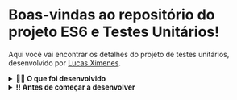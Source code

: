 # Boas-vindas ao repositório do projeto ES6 e Testes Unitários!

Aqui você vai encontrar os detalhes do projeto de testes unitários, desenvolvido por [Lucas Ximenes](https://www.linkedin.com/in/lucasdximenes/).

<details>
  <summary><strong>👨‍💻 O que foi desenvolvido</strong></summary><br />

Foi implementado várias funções na resolução dos requisitos propostos e testes unitários para garantir que as implementações das funções estão corretas, de acordo com o que foi solicitado em cada enunciado.

Nesse projeto, foi desenvolvido:

- Testes unitários utilizando o módulo Jest do NodeJS para verificar o correto funcionamento das funções;
- Funções de forma que elas atendam a testes já implementados;
- Testes e funções utilizando uma abordagem de desenvolvimento orientado a testes (TDD).
</details>

<details>
  <summary><strong>‼️ Antes de começar a desenvolver</strong></summary><br />

1. Clone o repositório

- `git clone git@github.com:lucasdximenes/js-unit-tests.git`.
- Entre na pasta do repositório que você acabou de clonar:
  - `cd js-unit-tests`

2. Instale as dependências

- `npm install`

<details>
  <summary><strong>🛠 Testes</strong></summary><br />

Todos os requisitos do projeto serão testados **automaticamente** por meio do `Jest`.

- Os comandos que você utilizará com mais frequência são:

  - `npm test` (executa todos os testes presentes na aplicação)
  - `npm test caminho/para/arquivo` (executa apenas os testes presentes no arquivo especificado)
  - Exemplo: `npm test tests/average.spec.js`

</details>

# Requisitos Obrigatórios

### 1. Implemente a função `average`

<details>
  <summary>A função average recebe um array de tamanho variável e retorna a média dos valores recebidos. Caso a função receba algum valor não numérico ou um array vazio, o valor `undefined` deve ser retornado.</summary><br/> 
  
  Todos os resultados devem ser arredondados para valores inteiros. Ex: 4,6 vira 5; 1,3 vira 1. O arquivo `average.spec.js` contém os testes para `average` já implementados. Implemente a função no arquivo `src/average.js` de forma que ela atenda aos testes propostos.

**O que será testado:**

- Será validado se, ao receber um array de números, a função `average` retorna a média de seus valores;
- Será validado se, ao receber um array que contém valores não numéricos, a função `average` retorna `undefined`;
- Será validado se, ao receber um array vazio, a função `average` retorna `undefined`.

</details>

---

### 2. Implemente os casos de teste para a função `numbers`

<details>
  <summary>A função `numbers` recebe um array de tamanho variável e retorna `true` se todos os parâmetros forem do tipo 'number' e `false` caso contrário.</summary><br/> 
  
  Essa função já está implementada no arquivo `src/numbers.js`. Escreva pelo menos quatro testes para essa função para garantir que a implementação de `numbers` está correta.

**O que será testado:**

- Será validado se no teste da função `numbers`, o retorno da função é `true` quando o array passado por parâmetro contém somente números.

</details>

---

### 3. Implemente a função `vqv`

<details>
  <summary>Use template literals para escrever uma função que recebe o seu nome e a sua idade e retorna o parágrafo descrito abaixo:</summary><br/>

```javascript
`Oi, meu nome é Tunico!
Tenho 30 anos,
trabalho na Trybe e mando muito em programação!
#VQV!`;
```

Caso a função seja chamada sem nenhum parâmetro, o valor `undefined` deve ser retornado. O arquivo `vqv.spec.js` contém os testes para `vqv` já implementados. Implemente a função no arquivo `src/vqv.js` de forma que ela atenda aos testes propostos.

**O que será avaliado**

- Será validado se `vqv` é uma função;
- Será validado se a função `vqv` retorna dados do tipo string;
- Será validado se a função `vqv` retorna a frase esperada quando passados parâmetros de nome e idade;
- Será validado se a função `vqv`, quando chamada sem parâmetro, retorna `undefined`.

</details>

---

### 4. Implemente os casos de teste para a função `circle`

<details>

  <summary>A função `circle` recebe o raio de um círculo e retorna um objeto contendo as suas informações: Raio, Área e Circunferência. Se não for especificado um raio, a função retorna `undefined`.</summary></br>
  
  Essa função já está implementada no arquivo `src/circle.js`. Escreva pelo menos seis testes para essa função para garantir que a implementação de `circle` está correta.

**O que será avaliado**

- Será validado se no teste da função `circle`, ao receber um raio, o retorno da função é um objeto com as informações corretas (Raio, Área e Circunferência).

</details>

---

### 5. Implemente a função `createStudent`

<details>
<summary>A função `createStudent` recebe como parâmetro um **nome**, e retorna um objeto contendo duas chaves:</summary></br>

1. **name**, contendo o nome passado como parâmetro;
2. **feedback**, contendo uma função que retorna a frase 'Eita pessoa boa!' ao ser chamada.

O arquivo `createStudent.spec.js` contém os testes para `createStudent` já implementados. Implemente a função no arquivo `src/createStudent.js` de forma que ela atenda aos testes propostos.

**O que será avaliado**

- Será validado se a função `createStudent` retorna um objeto que contenha duas chaves: `name`, contendo o nome passado como parâmetro; e `feedback`, contendo uma função que retorna a frase 'Eita pessoa boa!' ao ser chamada.

</details>

---

### 6. Implemente os casos de teste para a função `productDetails`

<details>
  <summary>A função `productDetails` recebe duas strings que representam nomes de produtos, e retorna um array contendo dois objetos com os detalhes dos respectivos produtos:</summary></br>

```javascript
productDetails("Alcool gel", "Máscara");
```

**Retorna:**

```js
[
  {
    name: 'Alcool gel'
    details: {
      productId: 'Alcool gel123'
    }
  },
  {
    name: 'Máscara'
    details: {
      productId: 'Máscara123'
    }
  }
]
```

Essa função já está implementada no arquivo `src/productDetails.js`. Escreva pelo menos cinco testes para essa função no arquivo `tests/productDetails.js` para garantir que a implementação de `productDetails` está correta.

**O que será avaliado**

- Será validado se no teste da função `productDetails`, ao receber duas strings, o retorno da função é um array de objetos e se cada objeto contém os dados necessários.

</details>

---

### 7. Implemente as funções `calculator` e `arrayGenerator`

<details>
  <summary>A função `calculator` recebe dois números inteiros como parâmetro e retorna um objeto com as seguintes chaves:</summary></br>
  - sum;
  - mult;
  - div;
  - sub.

Para cada chave atribua como valor a operação correspondente à sua chave:

- `sum:` retorna o resultado da soma dos dois números;
- `mult:` retorna o resultado da multiplicação dos dois números;
- `div:` retorna o resultado da divisão dos dois números;
- `sub:` retorna o resultado da subtração dos dois números.

Os resultados das divisões devem sempre ser arredondados para baixo.

Parâmetros:

- Dois números inteiros.

Comportamento:

```javascript
calculator(1, 2); // { sum: 3, mult: 2, div: 0, sub: -1 }
```

Já a função `arrayGenerator` converte objetos em arrays, de chaves, valores ou ambos. Ela deve receber dois parâmetros:

- o primeiro parâmetro deve ser uma string que indica o tipo de conversão;
- o segundo parâmetro deve ser um objeto semelhante ao que é retornado pela função calculator que você acabou de desenvolver.

Parâmetros:

- Uma string que indica o tipo de conversão;
- Um objeto no formato { sum: 3, mult: 2, div: 0, sub: -1 };

Comportamento:

```javascript
arrayGenerator("keys", { sum: 3, mult: 2, div: 1, sub: 0 }); // [ 'sum', 'mult', 'div', 'sub' ]
arrayGenerator("values", { sum: 3, mult: 2, div: 1, sub: 0 }); // [ 3, 2, 1, 0 ]
arrayGenerator("entries", { sum: 3, mult: 2, div: 1, sub: 0 }); // [ [ 'sum', 3 ], [ 'mult', 2 ], [ 'div', 1 ], [ 'sub', 0 ] ]
```

O arquivo `objPlayground.spec.js` contém os testes para `calculator` e `arrayGenerator` já implementados. Implemente as funções no arquivo `src/objPlayground.js` de forma que ela atenda aos testes propostos.

**O que será avaliado**

- Será avaliado se a função `calculator` retorna os valores esperados;
- Será avaliado se a função `arrayGenerator` retorna os valores esperados.

</details>

---

### 8. Implemente a função `myCounter`

<details>
  <summary>A função myCounter possui dois loops aninhados que inserem valores dentro de um array. Como podemos perceber, eles vão adicionando valores ao array até sua condição de parada.</summary></br>

Corrija a função `myCounter`, sem eliminar nenhum dos loops de repetição, para que a função retorne o array correto. O arquivo `myCounter.spec.js` contém os testes para `myCounter` já implementados. Implemente a função no arquivo `src/myCounter.js` de forma que ela atenda aos testes propostos.

**O que será avaliado**

- Será validado se a função `myCounter` retorna os dados esperados de acordo com o que está implementado no teste.

</details>

---

### 9. Implemente os casos de teste para a função `getCharacter`

<details>

  <summary>A função `getCharacter` recebe uma string que representa o nome de uma personagem e retorna um objeto contendo o seu nome, a sua classe e as suas frases.</summary></br>

```javascript
getCharacter("Arya");
```

**Retorna:**

```javascript
{
  name: 'Arya Stark',
  class: 'Rogue',
  phrases: ['Not today', 'A girl has no name.']
}
```

Essa função já está implementada no arquivo `src/getCharacter.js`. Escreva pelo menos seis testes para essa função no arquivo `tests/getCharacter.spec.js` para garantir que a implementação de `getCharacter` está correta.

**O que será avaliado**

- Será validado se no teste da função `getCharacter` ao receber uma string, o retorno da função é o esperado - de acordo com a tabela apresentada no arquivo de testes.
- Será validado se no teste da função `getCharacter` ao não receber nenhum parâmetro, o retorno da função é `undefined`.
- Será validado se o teste da função `getCharacter` verifica se o parâmetro é case sensitive.

</details>

---

### 10. Implemente a função `createMenu`, bem como seus casos de teste

<details>
  <summary>Esse último requisito vai guiar você por um rico processo de Desenvolvimento Orientado a Testes ou TDD - Test Driven Development</summary></br>

Imagine a seguinte situação: você é responsável por escrever o código do sistema de pedidos de um restaurante através do qual será possível cadastrar um menu. Dado que um menu foi cadastrado, o sistema deve disponibilizar um objeto que permite:

- Ler o menu cadastrado;
- Fazer pedidos;
- Verificar o que foi pedido;
- Somar o valor da conta.

A estrutura deste código e deste objeto já está definida e você precisa implementá-la. Você encontrará mais detalhes sobre a estrutura a ser seguida e exemplos do retorno da função no arquivo `src/restaurant.js`.
Você deverá se orientar através dos tópicos abaixo para garantir o bom desenvolvimento do sistema.

**IMPORTANTE - BOAS PRÁTICAS TDD: COMECE PELO TESTE 1 DO ARQUIVO `tests/restaurant.spec.js`**

1. No arquivo `tests/restaurant.spec.js`, escreva um teste que verifica se a função `createMenu()` retorna um objeto que possui a chave `fetchMenu`, a qual tem como valor uma função.

2. No arquivo `tests/restaurant.spec.js`, escreva um teste que verifica se `'objetoRetornado.fetchMenu()'` retorna um objeto cujas chaves são somente `food` e `drink`, considerando que a função `createMenu()` foi chamada com o objeto: `{ food: {}, drink: {} }`.

3. No arquivo `tests/restaurant.spec.js`, escreva um teste que verifica se o menu passado pra função `createMenu()` é idêntico ao menu recuperado pela função `'objetoRetornado.fetchMenu()'`.

4. No arquivo `src/restaurant.js`, crie uma função `createMenu()` que, recebendo um objeto como parâmetro, retorna esse objeto com o seguinte formato: { fetchMenu: () => objetoPassadoPorParametro }.

5. No arquivo `tests/restaurant.spec.js`, escreva um teste que verifica se `'objetoRetornado.consumption'`, após a criação do menu, retorna um array vazio.

6. No arquivo `src/restaurant.js`, adicione ao objeto retornado por `createMenu()` uma chave `consumption` que, como valor inicial, tem um array vazio.

7. No arquivo `tests/restaurant.spec.js`, escreva um teste que verifica se ao chamar uma função associada à chave `order` no objeto retornado, passando uma string como parâmetro (como `objetoRetornado.order('coxinha')`), tal string é adicionada ao array retornado em `objetoRetornado.consumption`.

8. No arquivo `src/restaurant.js`, crie uma função, separada da função `createMenu()`, que, ao receber uma string como parâmetro, adiciona essa string ao array de `objetoRetornado.consumption`. Essa nova função será adicionada à chave `order`.

9. No arquivo `tests/restaurant.spec.js`, escreva um teste que verifica se ao adicionar três pedidos, dentre bebidas e comidas, o array `objetoRetornado.consumption` contém os itens pedidos.

10. No arquivo `tests/restaurant.spec.js`, escreva um teste que verifica se a função `order` aceita que pedidos repetidos sejam acrescidos a `consumption`.

11. No arquivo `tests/restaurant.spec.js`, escreva um teste que verifica que, ao chamar `objetoRetornado.pay()`, retorna-se a soma dos preços de tudo que foi pedido, conforme registrado em `objetoRetornado.consumption`.

12. No arquivo `src/restaurant.js`, adicione ao objeto retornado por `createMenu()` uma chave `pay` com uma função que percorre por todos os itens de `objetoRetornado.consumption`, soma o preço deles e retorna o valor somado acrescido de 10%. DICA: para isso, você precisará percorrer tanto o objeto da chave `food` quanto o objeto da chave `drink`.

**O que será avaliado**

- Será validado se a função `createMenu()` retorna os dados esperados.
- Será validado se o teste da função `createMenu()` verifica cada um dos retornos da função e se estes retornos têm o comportamento esperado.

</details>
